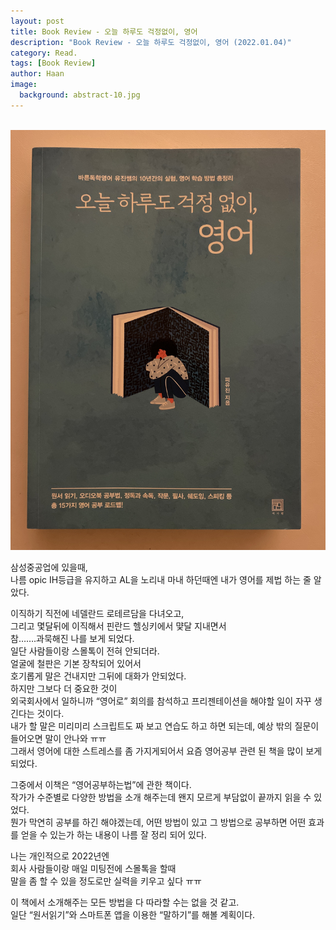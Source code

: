 ```yaml
---
layout: post
title: Book Review - 오늘 하루도 걱정없이, 영어
description: "Book Review - 오늘 하루도 걱정없이, 영어 (2022.01.04)" 
category: Read.
tags: [Book Review]
author: Haan
image:
  background: abstract-10.jpg
---
```

<br/>

<img src="/assets/img/2022/BR_220104.jpg">

삼성중공업에 있을때,     
나름 opic IH등급을 유지하고 AL을 노리내 마내 하던때엔 내가 영어를 제법 하는 줄 알았다.  

이직하기 직전에 네델란드 로테르담을 다녀오고,    
그리고 몇달뒤에 이직해서 핀란드 헬싱키에서 먗달 지내면서    
참…….과묵해진 나를 보게 되었다.   
일단 사람들이랑 스몰톡이 전혀 안되더라.   
얼굴에 철판은 기본 장착되어 있어서    
호기롭게 말은 건내지만 그뒤에 대화가 안되었다.    
하지만 그보다 더 중요한 것이    
외국회사에서 일하니까 “영어로” 회의를 참석하고 프리젠테이션을 해야할 일이 자꾸 생긴다는 것이다.     
내가 할 말은 미리미리 스크립트도 짜 보고 연습도 하고 하면 되는데, 예상 밖의 질문이 들어오면 말이 안나와 ㅠㅠ    
그래서 영어에 대한 스트레스를 좀 가지게되어서 요즘 영어공부 관련 된 책을 많이 보게 되었다.    

그중에서 이책은 “영어공부하는법”에 관한 책이다.   
작가가 수준별로 다양한 방법을 소개 해주는데 왠지 모르게 부담없이 끝까지 읽을 수  있었다.    
뭔가 막연히 공부를 하긴 해야겠는데, 어떤 방법이 있고 그 방법으로 공부하면 어떤 효과를 얻을 수 있는가 하는 내용이 나름 잘 정리 되어 있다.    

나는 개인적으로 2022년엔    
회사 사람들이랑 매일 미팅전에 스몰톡을 할때     
말을 좀 할 수 있을 정도로만 실력을 키우고 싶다 ㅠㅠ   

이 책에서 소개해주는 모든 방법을 다 따라할 수는 없을 것 같고.   
일단 “원서읽기”와 스마트폰 앱을 이용한 “말하기”를 해볼 계획이다.     
